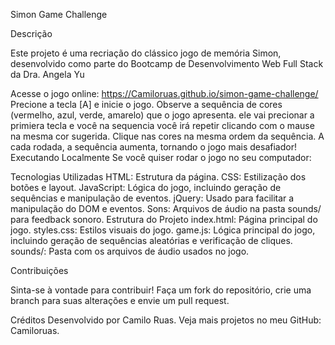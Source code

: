 Simon Game Challenge

Descrição

Este projeto é uma recriação do clássico jogo de memória Simon, desenvolvido como parte do Bootcamp de Desenvolvimento Web Full Stack da Dra. Angela Yu


Acesse o jogo online: https://Camiloruas.github.io/simon-game-challenge/
Precione a tecla [A] e inicie o jogo.
Observe a sequência de cores (vermelho, azul, verde, amarelo) que o jogo apresenta.
ele vai precionar a primiera tecla e você na sequencia você irá repetir clicando com o mause na mesma cor sugerida.
Clique nas cores na mesma ordem da sequência.
A cada rodada, a sequência aumenta, tornando o jogo mais desafiador!
Executando Localmente
Se você quiser rodar o jogo no seu computador:

Tecnologias Utilizadas
HTML: Estrutura da página.
CSS: Estilização dos botões e layout.
JavaScript: Lógica do jogo, incluindo geração de sequências e manipulação de eventos.
jQuery: Usado para facilitar a manipulação do DOM e eventos.
Sons: Arquivos de áudio na pasta sounds/ para feedback sonoro.
Estrutura do Projeto
index.html: Página principal do jogo.
styles.css: Estilos visuais do jogo.
game.js: Lógica principal do jogo, incluindo geração de sequências aleatórias e verificação de cliques.
sounds/: Pasta com os arquivos de áudio usados no jogo.

Contribuições

Sinta-se à vontade para contribuir! Faça um fork do repositório, crie uma branch para suas alterações e envie um pull request.

Créditos
Desenvolvido por Camilo Ruas.
Veja mais projetos no meu GitHub: Camiloruas.